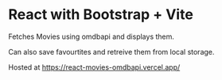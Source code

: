 # React with Bootstrap + Vite
 

Fetches Movies using omdbapi and displays them.

Can also save favourtites and retreive them from local storage.

Hosted at https://react-movies-omdbapi.vercel.app/
